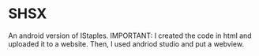 # SHSX
An android version of IStaples.
IMPORTANT: I created the code in html and uploaded it to a website. Then, I used andriod studio and put a webview.
